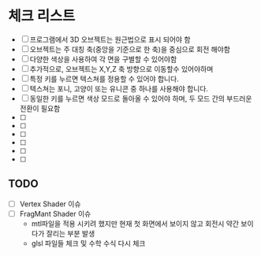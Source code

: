 # 체크 리스트

- [ ] 프로그램에서 3D 오브젝트는 원근법으로 표시 되어야 함
- [ ] 오브젝트는 주 대칭 축(중앙을 기준으로 한 축)을 중심으로 회전 해야함
- [ ] 다양한 색상을 사용하여 각 면을 구별할 수 있어야함
- [ ] 추가적으로, 오브젝트는 X,Y,Z 축 방향으로 이동할수 있어야하며
- [ ] 특정 키를 누르면 텍스쳐를 정용할 수 있어야 합니다.
- [ ] 텍스쳐는 포니, 고양이 또는 유니콘 중 하나를 사용해야 합니다.
- [ ] 동일한 키를 누르면 색상 모드로 돌아올 수 있어야 하며, 두 모드 간의 부드러운 전환이 필요함
- [ ]
- [ ]
- [ ]
- [ ]
- [ ]
- [ ]

## TODO
- [ ] Vertex Shader 이슈
- [ ] FragMant Shader 이슈
	- mtl파일을 적용 시키려 했지만 현재 첫 화면에서 보이지 않고 회전시 약간 보이다가 잘리는 부분 발생
	- glsl 파일들 체크 및 수학 수식 다시 체크
